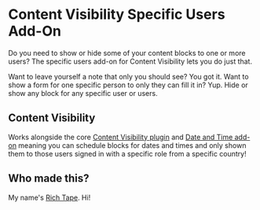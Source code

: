 # Content Visibility Specific Users Add-On

Do you need to show or hide some of your content blocks to one or more users? The specific users add-on for Content Visibility lets you do just that.

Want to leave yourself a note that only you should see? You got it.
Want to show a form for one specific person to only they can fill it in? Yup.
Hide or show any block for any specific user or users.

## Content Visibility

Works alongside the core [Content Visibility plugin](https://github.com/richardtape/content-visibility) and [Date and Time add-on](https://github.com/richardtape/content-visibility-date-and-time) meaning you can schedule blocks for dates and times and only shown them to those users signed in with a specific role from a specific country!

## Who made this?

My name's [Rich Tape](https://richardtape.com/). Hi! 